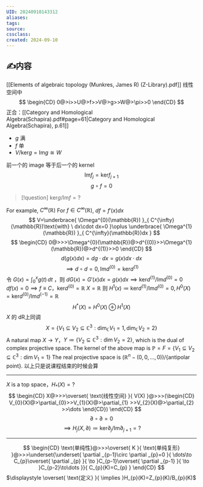 ```yaml
---
UID: 20240910143312 
aliases: 
tags: 
source: 
cssclass: 
created: 2024-09-10
---
```


## ✍内容
[[Elements of algebraic topology (Munkres, James R) (Z-Library).pdf]]
线性空间中
$$
\begin{CD}
0@>i>>U@>f>>V@>g>>W@>\pi>>0
\end{CD}
$$
正合：[[Category and Homological Algebra(Schapira).pdf#page=61|Category and Homological Algebra(Schapira), p.61]]
- $g$ 满
- $f$ 单
- $\displaystyle V/\mathrm{ker}g=\mathrm{Im}g\cong W$


前一个的 image 等于后一个的 kernel
$$
\mathrm{Im}f_{j}=\mathrm{ker}f_{j+1}
$$
$$
g\circ f=0
$$
> [!question]
> $\displaystyle \mathrm{ker}g/\mathrm{Im}f=?$

For example, $\displaystyle C^{\infty}(\mathbb{R})$
For $\displaystyle f\in C^{\infty}(\mathbb{R})$, $\displaystyle df=f'(x)dx$
$$
V=\underbrace{ \Omega^{0}(\mathbb{R}) }_{ C^{\infty}(\mathbb{R})\text{with} \ dx\cdot dx=0 }\oplus \underbrace{ \Omega^{1}(\mathbb{R}) }_{ C^{\infty}(\mathbb{R})dx }
$$
$$
\begin{CD}
0@>>>\Omega^{0}(\mathbb{R})@>d^{(0)}>>\Omega^{1}(\mathbb{R})@>d^{(1)}>>0
\end{CD}
$$
$$
d(g(x)dx)=dg\cdot dx=g(x)dx\cdot dx
$$
$$
\implies d\circ d=0,\mathrm{Im}d^{(0)}=\mathrm{ker}d^{(1)}
$$
令 $\displaystyle G(x)=\int_{0}^{x} g(t) \, dt$ ，则 $\displaystyle dG(x)=G'(x)dx=g(x)dx\implies \mathrm{ker}d^{(1)}/\mathrm{Im}d^{(0)}=0$
$\displaystyle df(x)=0\implies f\equiv C$，$\displaystyle \mathrm{ker}d^{(0)}=\mathbb{R}$
$\displaystyle X=\mathbb{R}$ 则 $\displaystyle H^{1}(x)\coloneqq\mathrm{ker}d^{(1)}/\mathrm{Im}d^{(0)}=0,H^{0}(X)=\mathrm{ker}d^{(0)}/\mathrm{Im}d^{(-1)}=\mathbb{R}$
$$
H^{*}(X)=H^{0}(X)\oplus H^{1}(X)
$$
$X$ 的 dR上同调
$$
X=\{ V_{1}\subseteq V_{2}\subseteq \mathbb{C}^{3}:\dim_{\mathbb{C}} V_{1}=1,\dim_{\mathbb{C}} V_{2}=2 \}
$$
A natural map $\displaystyle X\to Y$，$\displaystyle Y\coloneqq\{ V_{2}\subseteq \mathbb{C}^{3}: \dim V_{2}=2\}$, which is the dual of complex projective space. The kernel of the above map is $\displaystyle \mathbb{P}=F=\{ V_{1}\subseteq V_{2}\subseteq \mathbb{C}^{3}:\dim V_{1}=1 \}$
The real projective space is $\displaystyle (\mathbb{R}^{n}-{(0,0,\dots,0)})/\{ \text{antipolar point} \}$.
以上只是说课程结束的时候会算

---
$X$ is a top space，$\displaystyle H_{*}(X)=?$
$$
\begin{CD}
X@>>>\overset{ \text{线性空间} }{ V(X) }@>>>(\begin{CD}
V_{0}(X)@>\partial_{0}>>V_{1}(X)@>\partial_{1} >>V_{2}(X)@>\partial_{2} >>\dots
\end{CD})
\end{CD}
$$
$$
\partial \circ \partial =0
$$
$$
\implies H_{j}(X,\partial )\coloneqq \mathrm{ker}\partial _{j}/\mathrm{Im}\partial _{j+1}=?
$$

---
$$
\begin{CD}
\text{单纯性}@>>>\overset{ K }{ \text{单纯复形} }@>>>\underset{\underset{ \partial _{p-1}\circ \partial _{p}=0 }{  \dots\to C_{p}\overset{ \partial _{p} }{ \to }C_{p-1}\overset{ \partial _{p-1} }{ \to }C_{p-2}\to\dots  }}{ C_{p}(K)=C_{p} }
\end{CD}
$$
$\displaystyle \overset{ \text{定义} }{ \implies }H_{p}(K)=Z_{p}(K)/B_{p}(K)$



